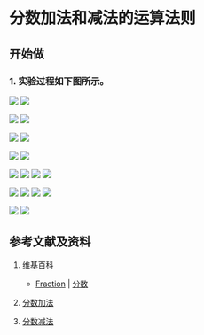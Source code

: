 # 分数加法和减法的运算法则

## 开始做

### 1. 实验过程如下图所示。

![](/images/数轴/可比数和不可比数/分数加法和减法的运算法则/1a1.jpg)
![](/images/数轴/可比数和不可比数/分数加法和减法的运算法则/1a2.jpg)

![](/images/数轴/可比数和不可比数/分数加法和减法的运算法则/2a1.jpg)
![](/images/数轴/可比数和不可比数/分数加法和减法的运算法则/2a2.jpg)

![](/images/数轴/可比数和不可比数/分数加法和减法的运算法则/3a1.jpg)
![](/images/数轴/可比数和不可比数/分数加法和减法的运算法则/3a2.jpg)

![](/images/数轴/可比数和不可比数/分数加法和减法的运算法则/4a1.jpg)
![](/images/数轴/可比数和不可比数/分数加法和减法的运算法则/4a2.jpg)

![](/images/数轴/可比数和不可比数/分数加法和减法的运算法则/5a1.jpg)
![](/images/数轴/可比数和不可比数/分数加法和减法的运算法则/5a2.jpg)
![](/images/数轴/可比数和不可比数/分数加法和减法的运算法则/5a3.jpg)
![](/images/数轴/可比数和不可比数/分数加法和减法的运算法则/5a4.jpg)

![](/images/数轴/可比数和不可比数/分数加法和减法的运算法则/6a1.jpg)
![](/images/数轴/可比数和不可比数/分数加法和减法的运算法则/6a2.jpg)
![](/images/数轴/可比数和不可比数/分数加法和减法的运算法则/6a3.jpg)
![](/images/数轴/可比数和不可比数/分数加法和减法的运算法则/6a4.jpg)

![](/images/数轴/可比数和不可比数/分数加法和减法的运算法则/7a1.jpg)
![](/images/数轴/可比数和不可比数/分数加法和减法的运算法则/7a2.jpg)

## 参考文献及资料

1. 维基百科
	- [Fraction](https://en.wikipedia.org/wiki/Fraction) | [分数](https://zh.wikipedia.org/wiki/%E5%88%86%E6%95%B8) 

2. [分数加法](https://baike.baidu.com/item/%E5%88%86%E6%95%B0%E5%8A%A0%E6%B3%95/2828309?fr=aladdin) 
3. [分数减法](https://baike.baidu.com/item/%E5%88%86%E6%95%B0%E5%87%8F%E6%B3%95/22761463?fr=aladdin) 

